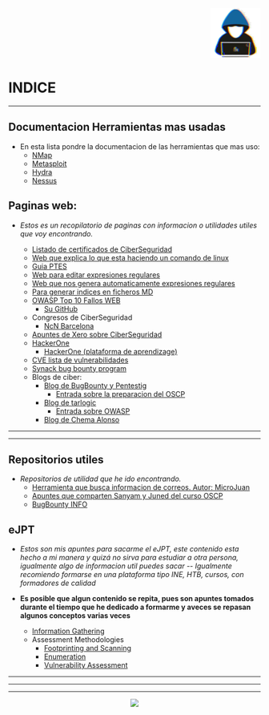 <p witdh="25%" align="left">
    
</p>
<p witdh="25%" align="right">
  <img witdh="100px" height="100px" src="img/zhacker.gif">  
</p>

# INDICE 
---

## Documentacion Herramientas mas usadas

- En esta lista pondre la documentacion de las herramientas que mas uso:
    - [NMap](https://nmap.org/)
    - [Metasploit](https://docs.metasploit.com/)
    - [Hydra](https://github.com/vanhauser-thc/thc-hydra)
    - [Nessus](https://docs.tenable.com/nessus/10_4/Content/GetStarted.htm)

## Paginas web:
- *Estos es un recopilatorio de paginas con informacion o utilidades utiles que voy encontrando.*

    - [Listado de certificados de CiberSeguridad](https://pauljerimy.com/security-certification-roadmap/)
    - [Web que explica lo que esta haciendo un comando de linux](https://explainshell.com/)
    - [Guia PTES](http://www.pentest-standard.org/index.php/PTES_Technical_Guidelines)
    - [Web para editar expresiones regulares](https://regex101.com/)
    - [Web que nos genera automaticamente expresiones regulares](https://www.autoregex.xyz/)
    - [Para generar indices en ficheros MD](https://luciopaiva.com/markdown-toc/)
    - [OWASP Top 10 Fallos WEB](https://owasp.org/www-project-top-ten/)
      - [Su GitHub](https://github.com/OWASP/www-project-top-ten/blob/master/index.md)
    - Congresos de CiberSeguridad
      - [NcN Barcelona](https://www.noconname.org/)
    - [Apuntes de Xero sobre CiberSeguridad](https://hack.xero-sec.com)
    - [HackerOne](https://www.hackerone.com)
      - [HackerOne (plataforma de aprendizage)](https://www.hacker101.com/)
    - [CVE lista de vulnerabilidades](https://cve.mitre.org)
    - [Synack bug bounty program](https://www.synack.com/red-team/)
    - Blogs de ciber:
      - [Blog de BugBounty y Pentestig](https://bugbountyguide.org)
        - [Entrada sobre la preparacion del OSCP](https://bugbountyguide.org/index.php/2022/11/29/oscp-preparation-with-active-directory/)
      - [Blog de tarlogic](https://www.tarlogic.com/es/blog)
        - [Entrada sobre OWASP](https://www.tarlogic.com/es/blog/metodologia-owasp/)
      - [Blog de Chema Alonso](https://www.elladodelmal.com/)

---
---
## Repositorios utiles 
- *Repositorios de utilidad que he ido encontrando.*
    - [Herramienta que busca informacion de correos. Autor: MicroJuan](https://github.com/micro-joan/D4TA-HUNTER)
    - [Apuntes que comparten Sanyam y Juned del curso OSCP](https://oscpnotes.infosecsanyam.in/My_OSCP_Preparation_Notes.html)
    - [BugBounty INFO](https://github.com/EdOverflow/bugbounty-cheatsheet)
    

## eJPT

- *Estos son mis apuntes para sacarme el eJPT, este contenido esta hecho a mi manera y quizá no sirva para estudiar a otra persona, igualmente algo de informacion util puedes sacar -- Igualmente recomiendo formarse en una plataforma tipo INE, HTB, cursos, con formadores de calidad*

- **Es posible que algun contenido se repita, pues son apuntes tomados durante el tiempo que he dedicado a formarme y aveces se repasan algunos conceptos varias veces**

    - [Information Gathering](eJPT/01%20-%20Information%20Gathering/01%20-%20Information%20Gathering.md)
    - Assessment Methodologies
        - [Footprinting and Scanning](/eJPT/02%20-%20Assessment%20Methodologies/01%20-%20Assesment%20Methodologies-Footprinting%20%26%20Scanning.md)
        - [Enumeration](/eJPT/02%20-%20Assessment%20Methodologies/02%20-%20Assesment%20Methodologies-Enumeration.md)
        - [Vulnerability Assessment](/eJPT/02%20-%20Assessment%20Methodologies/03%20-%20Assesment%20Methodologies-Vulnerability-Assessment.md)

---
---
---


<p align="center">
  <img witdh="150px" height="150px" src="img/hacking-bunny.gif">  
</p>

